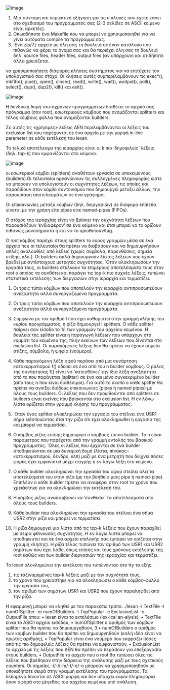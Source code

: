 ![image](https://github.com/user-attachments/assets/1afaadee-69c9-435c-afe5-f4dbe120b02f)

1. Μια σύντομη και περιεκτική εξήγηση για τις επιλογές που έχετε κάνει στο σχεδιασμό του προγράμματος
σας (2-3 σελίδες σε ASCII κείμενο είναι αρκετές).
2. Οπωσδήποτε ένα Makefile που να μπορεί να χρησιμοποιηθεί για να γίνει αυτόματα compile τα πρόγραμμα
σας.
3. ΄Ενα zip/7z αρχείο με όλη σας τη δουλειά σε έναν κατάλογο που πιθανώς να φέρει το όνομα σας και
θα περιέχει όλη σας τη δουλειά δηλ. source files, header files, output files (αν υπάρχουν) και
οτιδήποτε άλλο χρειάζεται.

να χρησιμοποιήσετε διάφορες κλήσεις συστήματος για να επιτύχετε τον υπολογιστικό σας στόχο. Οι
κλήσεις αυτές συμπεριλαμβάνουν τις exec*(), mkfifo(), pipe(), open(), close(), read(), write(),
wait(), waitpid(), poll(), select(), dup(), dup2(), kill() και exit().

![image](https://github.com/user-attachments/assets/b7aa54af-ffb0-497d-b9a8-e8dacd916db7)

Η δενδρική δομή ταυτόχρονων προγραμμάτων διαθέτει το αρχικό σας πρόγραμμα (σαν root),
εσωτερικούς κόμβους που ονομάζονται splitters και τέλος κόμβους φύλλα που ονομάζονται builders.

Σε αυτές τις «χρήσιμες»
λέξεις ΔΕΝ περιλαμβάνονται οι λέξεις του exclusion list που παρέχονται σε ένα αρχείο με την μορφή in-line
parameter σε κάθε εκτέλεση του lexan.

Το τελικό αποτέλεσμα της ιεραρχίας είναι οι k πιο ‘δημοφιλείς’ λέξεις
(δηλ. top-k) που εμφανίζονται στο κείμενο.

![image](https://github.com/user-attachments/assets/2ce9c7d5-c0ac-4c3e-b0e6-fe28a53751a4)

οι εσωτερικοί κόμβοι (splitters) αναθέτουν εργασία σε υποκείμενους (builders).Οι τελευταίοι
οργανώνουν τις συλλεγμένες πληροφορίες ώστε να μπορούν να υπολογιστούν οι συχνότητες λέξεων, τις οποίες
και παραδίδουν στον κόμβο συντονισμού που δημιουργεί μεταξύ άλλων, την παρουσίαση αποτελεσμάτων σε ένα
γράφημα.

Οι επικοινωνίες μεταξύ κόμβων (δηλ.
διεργασιών) σε διάφορα επίπεδα γίνεται με την χρήση είτε pipes είτε named-pipes (FIFOs).

Ο στόχος
της ιεραρχίας είναι να βρίσκει την συχνότητα λέξεων που παρουσιάζουν ‘ενδιαφέρον’ σε ένα κείμενο και έτσι
μπορεί να το ορίζουν πιθανώς μονοσήμαντα ή και να το οριοθετούν/tag.

Ο root κόμβος παρέχει στους splitters
το εύρος γραμμών μέσα σε ένα αρχείο που οι τελευταίοι θα πρέπει να διαβάσουν και να δημιουργήσουν απλές
ακολουθίες από λέξεις (χωρίς σύμβολα, παρενθέσεις, σημεία στίξης, κλπ.). Οι builders απλά δημιουργούν
λίστες λέξεων που έχουν βρεθεί με αντίστοιχους μετρητές συχνότητας. ΄Οταν ολοκληρώσουν την εργασία τους,
οι builders στέλνουν τα επιμέρους αποτελέσματα τους στον root ο οποίος τα συνθέτει και παράγει τις top-k πιο
συχνές λέξεις, τυπώνει στατιστικά εκτέλεσης των διεργασιών στην ιεραρχία και τερματίζει.

1. Οι τρεις τύποι κόμβων που αποτελούν την ιεραρχία αντιπροσωπεύουν ανεξάρτητα αλλά συνεργαζόμενα
προγράμματα.

2. Οι τρεις τύποι κόμβων που αποτελούν την ιεραρχία αντιπροσωπεύουν ανεξάρτητα αλλά συνεργαζόμενα
προγράμματα.

3. Σύμφωνα με τον αριθμό l που έχει καθοριστεί στην γραμμή κλήσης του κυρίου προγράμματος, η ρίζα
δημιουργεί l splitters. Ο κάθε splitter παίρνει σαν είσοδο το 1/l των γραμμών του αρχείου κειμένου. Η
δουλειά της splitter είναι η παραγωγή λέξεων που υπάρχουν στο κομμάτι του κειμένου της, πλην εκείνων
των λέξεων που δίνονται στο exclusion list. Οι παραγόμενες λέξεις δεν θα πρέπει να έχουν σημεία στίξης,
σύμβολα, ή ψηφία (νούμερα).

4. Κάθε παραγόμενη λέξη αφού περάσει από μια συνάρτηση κατακερματισμού f() οδεύει σε ένα από του n
builder κόμβους. Ο ρόλος της συνάρτησης f() είναι να ‘κατευθύνει’ την ίδια λέξη ανεξάρτητα από το
που παράγεται (splitter) σε ένα και μόνο συγκεκριμένο builder (από τους n που είναι διαθέσιμοι). Για
αυτό το σκοπό ο κάθε splitter θα πρέπει να ανοίξει διόδους επικοινωνίας (pipes ή named pipes) με όλους
τους builders. Οι λέξεις που δεν προωθούνται από splitters σε builders είναι εκείνες που βρίσκονται στο
exclusion list. Η εν λόγω λίστα ορίζεται στην γραμμή κλήσης του προγράμματος.

5. ΄Οταν ένας splitter ολοκληρώσει την εργασία του στέλνει ένα USR1 σήμα ειδοποιώντας έτσι την ρίζα ότι
έχει ολοκληρωθεί η εργασία της και μπορεί να τερματίσει.

6. Ο κόμβος ρίζας επίσης δημιουργεί n κόμβους τύπου builder. Το n είναι παράμετρος που παρέχεται από την
γραμμή εντολής του βασικού προγράμματος. ΄Ολες οι λέξεις που έρχονται σε ένα builder αποθηκεύονται
σε μια δυναμική δομή (λίστα, πίνακας–κατακερματισμού, δένδρο, κλπ) μαζί με ένα μετρητή που δείχνει
πόσες φορές έχει εμφανιστεί μέχρι στιγμής η εν λόγω λέξη στο κείμενο.

7. Ο κάθε builder ολοκληρώνει την εργασία του αφού στείλει όλα τα αποτελέσματά του στην ρίζα (με την
βοήθεια μιας pipe ή named-pipe). Επιπλέον ο κάθε builder πρέπει να αναφέρει στον root το χρόνο που
χρειάστηκε για να ολοκληρώσει την εκτέλεσή του.

8. Η κόμβος ρίζας αναλαμβάνει να ‘συνθέσει’ τα αποτελέσματά από όλους τους builders.

9. Κάθε builder που ολοκληρώνει την εργασία του στέλνει ένα σήμα USR2 στην ρίζα και μπορεί να τερματίσει.

10. Η ρίζα δημιουργεί μια λίστα από τις top-k λέξεις που έχουν παραχθεί με σειρά φθίνουσας συχνότητας. Η
εν λόγω λίστα μπορεί να αποθηκευτεί και σε ένα αρχείο επιλογής σας (μπορεί να ορίζεται στην γραμμή
κλήσης). Η ρίζα τέλος τυπώνει τον αριθμό των USR1 και USR2 σημάτων που έχει λάβει όπως επίσης και
τους χρόνους εκτέλεσης της root καθώς και των builder διεργασιών της ιεραρχίας και τερματίζει.

Το
lexan ολοκληρώνει την εκτέλεση του τυπώνοντας στο tty τα εξής:
1. τις ταξινομημένες top-k λέξεις μαζί με την συχνότητά τους,
2. το χρόνο που χρειάστηκε για να ολοκληρώσει ο κάθε κόμβος–φύλλο την εργασία του,
3. τον αριθμό των σημάτων USR1 και USR2 που έχουν παραληφθεί από την ρίζα.

Η εφαρμογή μπορεί να κληθεί με τον παρακάτω τρόπο:
./lexan -i TextFile -l numOfSplitter -m numOfBuilders -t TopPopular -e ExclusionList -o OutputFile
όπου:
• lexan είναι το εκτελέσιμο (lex-ical an-alysis),
• TextFile είναι το ASCII αρχείο εισόδου,
• numOfSplitter ο αριθμός των κόμβων splitter που θα πρέπει να δημιουργηθούν,
3
• numOfBuilders ο αριθμός των κόμβων builder που θα πρέπει να δημιουργηθούν (καλή ιδέα είναι να πρώτος
αριθμός),
• TopPopular είναι ένα νούμερο που εκφράζει πόσες από τις πιο δημοφιλείς λέξεις θα πρέπει να εμφανιστούν,
• ExclusionList το αρχείο με τις λέξεις που ΔΕΝ θα πρέπει να περάσουν για επεξεργασία στους builders,
• OutputFile το αρχείο που ο root θα τυπώσει όλες τις λέξεις που βρέθηκαν στην διάρκεια της ανάλυσης
μαζί με τους σχετικούς counters.
Οι σημαίες -i/-l/-m/-t/-e/-o μπορούν να χρησιμοποιηθούν με οποιαδήποτε σειρά στην γραμμή εκτέλεσης του
προγράμματος. Τα δεδομένα δίνονται σε ASCII μορφή και δεν υπάρχει καμία πληροφόρια όσον αφορά στο
μέγεθος του αρχείου κειμένου υπό ανάλυση.
